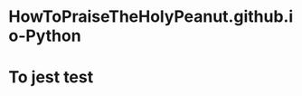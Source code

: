 # HowToPraiseTheHolyPeanut.github.io-Python
<html>
<head>
</head>
<body>
<h1>To jest test</h1>
</body>
</html>

